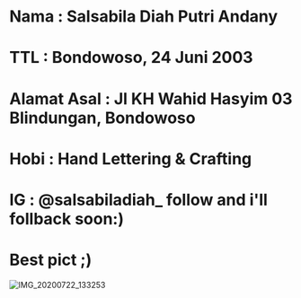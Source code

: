 # Nama : Salsabila Diah Putri Andany
# TTL : Bondowoso, 24 Juni 2003
# Alamat Asal : Jl KH Wahid Hasyim 03 Blindungan, Bondowoso
# Hobi : Hand Lettering & Crafting
# IG : @salsabiladiah_  follow and i'll follback soon:)
# Best pict ;)
![IMG_20200722_133253](https://user-images.githubusercontent.com/60590053/88143860-20d4e900-cc22-11ea-8fc0-0b9979b0219d.jpg)
